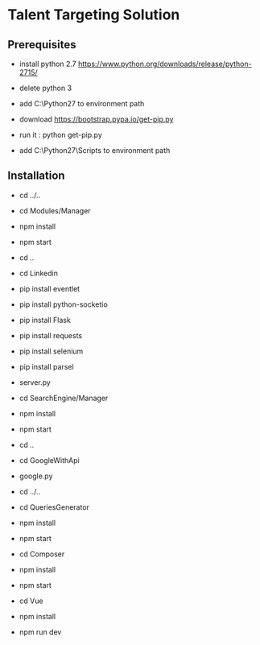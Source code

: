 # Talent Targeting Solution





## Prerequisites
* install python 2.7 https://www.python.org/downloads/release/python-2715/
* delete python 3
* add C:\Python27 to environment path

* download https://bootstrap.pypa.io/get-pip.py
* run it : python get-pip.py
* add C:\Python27\Scripts to environment path

## Installation

* cd ../..
* cd Modules/Manager
* npm install
* npm start
* cd ..
* cd Linkedin
* pip install eventlet
* pip install python-socketio
* pip install Flask
* pip install requests
* pip install selenium
* pip install parsel
* server.py



* cd SearchEngine/Manager
* npm install
* npm start
* cd ..
* cd GoogleWithApi
* google.py

* cd ../..
* cd QueriesGenerator
* npm install
* npm start

* cd Composer
* npm install
* npm start

* cd Vue
* npm install
* npm run dev


